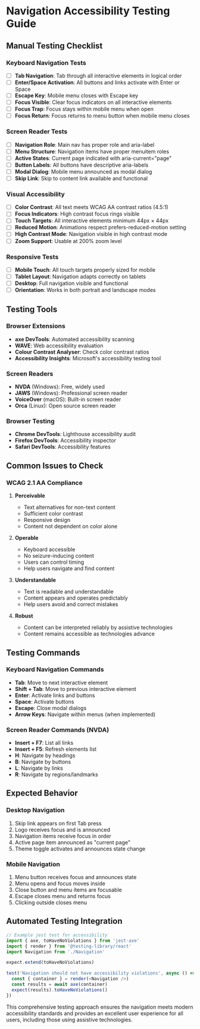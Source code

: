 # Navigation Accessibility Testing Guide

## Manual Testing Checklist

### Keyboard Navigation Tests
- [ ] **Tab Navigation**: Tab through all interactive elements in logical order
- [ ] **Enter/Space Activation**: All buttons and links activate with Enter or Space
- [ ] **Escape Key**: Mobile menu closes with Escape key
- [ ] **Focus Visible**: Clear focus indicators on all interactive elements
- [ ] **Focus Trap**: Focus stays within mobile menu when open
- [ ] **Focus Return**: Focus returns to menu button when mobile menu closes

### Screen Reader Tests
- [ ] **Navigation Role**: Main nav has proper role and aria-label
- [ ] **Menu Structure**: Navigation items have proper menuitem roles
- [ ] **Active States**: Current page indicated with aria-current="page"
- [ ] **Button Labels**: All buttons have descriptive aria-labels
- [ ] **Modal Dialog**: Mobile menu announced as modal dialog
- [ ] **Skip Link**: Skip to content link available and functional

### Visual Accessibility
- [ ] **Color Contrast**: All text meets WCAG AA contrast ratios (4.5:1)
- [ ] **Focus Indicators**: High contrast focus rings visible
- [ ] **Touch Targets**: All interactive elements minimum 44px × 44px
- [ ] **Reduced Motion**: Animations respect prefers-reduced-motion setting
- [ ] **High Contrast Mode**: Navigation visible in high contrast mode
- [ ] **Zoom Support**: Usable at 200% zoom level

### Responsive Tests
- [ ] **Mobile Touch**: All touch targets properly sized for mobile
- [ ] **Tablet Layout**: Navigation adapts correctly on tablets
- [ ] **Desktop**: Full navigation visible and functional
- [ ] **Orientation**: Works in both portrait and landscape modes

## Testing Tools

### Browser Extensions
- **axe DevTools**: Automated accessibility scanning
- **WAVE**: Web accessibility evaluation
- **Colour Contrast Analyser**: Check color contrast ratios
- **Accessibility Insights**: Microsoft's accessibility testing tool

### Screen Readers
- **NVDA** (Windows): Free, widely used
- **JAWS** (Windows): Professional screen reader
- **VoiceOver** (macOS): Built-in screen reader
- **Orca** (Linux): Open source screen reader

### Browser Testing
- **Chrome DevTools**: Lighthouse accessibility audit
- **Firefox DevTools**: Accessibility inspector
- **Safari DevTools**: Accessibility features

## Common Issues to Check

### WCAG 2.1 AA Compliance
1. **Perceivable**
   - Text alternatives for non-text content
   - Sufficient color contrast
   - Responsive design
   - Content not dependent on color alone

2. **Operable**
   - Keyboard accessible
   - No seizure-inducing content
   - Users can control timing
   - Help users navigate and find content

3. **Understandable**
   - Text is readable and understandable
   - Content appears and operates predictably
   - Help users avoid and correct mistakes

4. **Robust**
   - Content can be interpreted reliably by assistive technologies
   - Content remains accessible as technologies advance

## Testing Commands

### Keyboard Navigation Commands
- **Tab**: Move to next interactive element
- **Shift + Tab**: Move to previous interactive element
- **Enter**: Activate links and buttons
- **Space**: Activate buttons
- **Escape**: Close modal dialogs
- **Arrow Keys**: Navigate within menus (when implemented)

### Screen Reader Commands (NVDA)
- **Insert + F7**: List all links
- **Insert + F5**: Refresh elements list
- **H**: Navigate by headings
- **B**: Navigate by buttons
- **L**: Navigate by links
- **R**: Navigate by regions/landmarks

## Expected Behavior

### Desktop Navigation
1. Skip link appears on first Tab press
2. Logo receives focus and is announced
3. Navigation items receive focus in order
4. Active page item announced as "current page"
5. Theme toggle activates and announces state change

### Mobile Navigation
1. Menu button receives focus and announces state
2. Menu opens and focus moves inside
3. Close button and menu items are focusable
4. Escape closes menu and returns focus
5. Clicking outside closes menu

## Automated Testing Integration

```javascript
// Example jest test for accessibility
import { axe, toHaveNoViolations } from 'jest-axe'
import { render } from '@testing-library/react'
import Navigation from './Navigation'

expect.extend(toHaveNoViolations)

test('Navigation should not have accessibility violations', async () => {
  const { container } = render(<Navigation />)
  const results = await axe(container)
  expect(results).toHaveNoViolations()
})
```

This comprehensive testing approach ensures the navigation meets modern accessibility standards and provides an excellent user experience for all users, including those using assistive technologies.